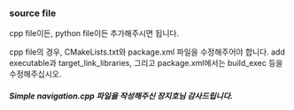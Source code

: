 ### source file

cpp file이든, python file이든 추가해주시면 됩니다.

cpp file의 경우, CMakeLists.txt와 package.xml 파일을 수정해주어야 합니다. 
add executable과 target_link_libraries, 그리고 package.xml에서는 build_exec 등을 수정해주십시오.

##### Simple navigation.cpp 파일을 작성해주신 장지호님 감사드립니다.
